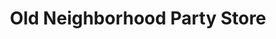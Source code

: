---
title: "Old Neighborhood Party Store"
url: /hillsdale/old-neighborhood-party-store/
shop: Lebensmittel
---